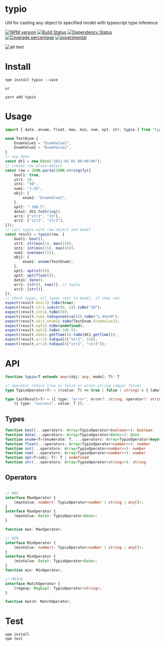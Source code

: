 # typio

Util for casting any object to specified model with typescript type inference

[![NPM version][npm-image]][npm-url] [![Build Status][travis-image]][travis-url] [![Dependency Status][daviddm-image]][daviddm-url] [![Coverage percentage][coveralls-image]][coveralls-url]
[![experimental](http://badges.github.io/stability-badges/dist/experimental.svg)](http://github.com/badges/stability-badges)

![alt text](typio/typio.png "Demo")

# Install

    npm install typio --save

    or 

    yarn add typio

# Usage

```typescript
import { date, enume, float, max, min, num, opt, str, typio } from "typio";

enum TestEnum {
    EnumValue1 = "EnumValue1",
    EnumValue2 = "EnumValue2",
}
// any date
const dt1 = new Date("2011-01-02 00:00:00");
// create raw plain-object
const raw = JSON.parse(JSON.stringify({
    bool1: true,
    str1: 20,
    int1: "30",
    num1: "1.45",
    obj1: {
        enum1: "EnumValue1",
    },
    opt2: "-100.5",
    date1: dt1.toString(),
    arr1: ["str1", "15"],
    arr2: ["str2", "str3"],
}));
// call typio with raw-object and model
const result = typio(raw, {
    bool1: bool(),
    str1: str(min(1), max(15)),
    int1: int(min(15), max(45)),
    num1: num(max(15)),
    obj1: {
        enum1: enume(TestEnum),
    },
    opt1: opt(str()),
    opt2: opt(float()),
    date1: date(),
    arr1: [str(), num()], // tuple
    arr2: [str()],
});
// check types, all types cast to model, if they can
expect(result.bool1).toBe(true);
expect(result.str1.substr(0, 2)).toBe("20");
expect(result.int1).toBe(30);
expect(result.num1.toExponential()).toBe("1.45e+0");
expect(result.obj1.enum1).toBe(TestEnum.EnumValue1);
expect(result.opt1).toBe(undefined);
expect(result.opt2).toBe(-100.5);
expect(result.date1.getTime()).toBe(dt1.getTime());
expect(result.arr1).toEqual(["str1", 15]);
expect(result.arr2).toEqual(["str2", "str3"]);

```

# API

```typescript
function typio<T extends any>(obj: any, model: T): T

// operator return true or false or error-string (equal false)
type TypioOperator<T> = ((value: T) => true | false | string) & { label: string };

type CastResult<T> = ({ type: "error", error?: string, operator?: string, value: T }) |
    ({ type: "success", value: T });
```

## Types

```typescript
function bool(...operators: Array<TypioOperator<boolean>>): boolean
function date(...operators: Array<TypioOperator<Date>>): Date
function enume<T>(enumerate: T, ...operators: Array<TypioOperator<keyof T>>): T[keyof T]
function float(...operators: Array<TypioOperator<number>>): number
function int(...operators: Array<TypioOperator<number>>): number
function num(...operators: Array<TypioOperator<number>>): number
function opt<T>(obj: T): T | undefined
function str(...operators: Array<TypioOperator<string>>): string
```

## Operators

```typescript

// MAX
interface MaxOperator {
    (maxValue: number): TypioOperator<number | string | any[]>;
}
interface MaxOperator {
    (maxValue: Date): TypioOperator<Date>;
}

function max: MaxOperator;

// MIN
interface MinOperator {
    (minValue: number): TypioOperator<number | string | any[]>;
}
interface MinOperator {
    (minValue: Date): TypioOperator<Date>;
}
function min: MinOperator;

// MATCH
interface MatchOperator {
    (regexp: RegExp): TypioOperator<string>;
}

function match: MatchOperator;
```

# Test

    npm install
    npm test

[npm-image]: https://badge.fury.io/js/typio.svg
[npm-url]: https://npmjs.org/package/typio
[travis-image]: https://travis-ci.org/arvitaly/typio.svg?branch=master
[travis-url]: https://travis-ci.org/arvitaly/typio
[daviddm-image]: https://david-dm.org/arvitaly/typio.svg?theme=shields.io
[daviddm-url]: https://david-dm.org/arvitaly/typio
[coveralls-image]: https://coveralls.io/repos/arvitaly/typio/badge.svg
[coveralls-url]: https://coveralls.io/r/arvitaly/typio

